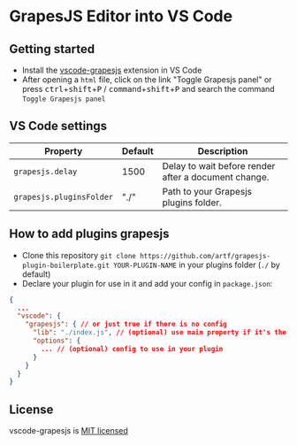 # GrapesJS Editor into VS Code

## Getting started

- Install the [vscode-grapesjs]() extension in VS Code
- After opening a `html` file, click on the link "Toggle Grapesjs panel" or press <kbd>ctrl</kbd>+<kbd>shift</kbd>+<kbd>P</kbd> / <kbd>command</kbd>+<kbd>shift</kbd>+<kbd>P</kbd> and search the command `Toggle Grapesjs panel`

## VS Code settings

| Property | Default | Description |
| -------- | ------- | ----------- |
| `grapesjs.delay` | 1500 | Delay to wait before render after a document change. |
| `grapesjs.pluginsFolder` | "./" | Path to your Grapesjs plugins folder. |

## How to add plugins grapesjs

- Clone this repository `git clone https://github.com/artf/grapesjs-plugin-boilerplate.git YOUR-PLUGIN-NAME` in your plugins folder (`./` by default)
- Declare your plugin for use in it and add your config in `package.json`:

```json
{
  ...
  "vscode": {
    "grapesjs": { // or just true if there is no config
      "lib": "./index.js", // (optional) use main property if it's the same 
      "options": { 
        ... // (optional) config to use in your plugin
      }
    }
  }
}
```

## License

vscode-grapesjs is [MIT licensed](https://github.com/olivmonnier/vscode-grapesjs/blob/master/LICENSE)